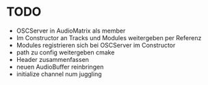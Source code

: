 # TODO

- OSCServer in AudioMatrix als member
- Im Constructor an Tracks und Modules weitergeben per Referenz
- Modules registrieren sich bei OSCServer im Constructor
- path zu config weitergeben cmake
- Header zusammenfassen
- neuen AudioBuffer reinbringen
- initialize channel num juggling
